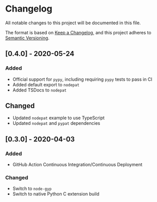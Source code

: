 # Changelog
All notable changes to this project will be documented in this file.

The format is based on [Keep a Changelog](https://keepachangelog.com/en/1.0.0/),
and this project adheres to [Semantic Versioning](https://semver.org/spec/v2.0.0.html).

## [0.4.0] - 2020-05-24
### Added
- Official support for `pypy`, including requiring `pypy` tests to pass in CI
- Added default export to `nodepat`
- Added TSDocs to `nodepat`

## Changed
- Updated `nodepat` example to use TypeScript
- Updated `nodepat` and `pypat` dependencies

## [0.3.0] - 2020-04-03
### Added
- GitHub Action Continuous Integration/Continuous Deployment

### Changed
- Switch to `node-gyp`
- Switch to native Python C extension build
